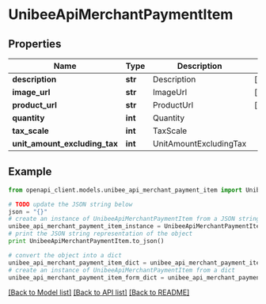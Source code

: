 # UnibeeApiMerchantPaymentItem


## Properties

Name | Type | Description | Notes
------------ | ------------- | ------------- | -------------
**description** | **str** | Description | [optional] 
**image_url** | **str** | ImageUrl | [optional] 
**product_url** | **str** | ProductUrl | [optional] 
**quantity** | **int** | Quantity | 
**tax_scale** | **int** | TaxScale | 
**unit_amount_excluding_tax** | **int** | UnitAmountExcludingTax | 

## Example

```python
from openapi_client.models.unibee_api_merchant_payment_item import UnibeeApiMerchantPaymentItem

# TODO update the JSON string below
json = "{}"
# create an instance of UnibeeApiMerchantPaymentItem from a JSON string
unibee_api_merchant_payment_item_instance = UnibeeApiMerchantPaymentItem.from_json(json)
# print the JSON string representation of the object
print UnibeeApiMerchantPaymentItem.to_json()

# convert the object into a dict
unibee_api_merchant_payment_item_dict = unibee_api_merchant_payment_item_instance.to_dict()
# create an instance of UnibeeApiMerchantPaymentItem from a dict
unibee_api_merchant_payment_item_form_dict = unibee_api_merchant_payment_item.from_dict(unibee_api_merchant_payment_item_dict)
```
[[Back to Model list]](../README.md#documentation-for-models) [[Back to API list]](../README.md#documentation-for-api-endpoints) [[Back to README]](../README.md)


